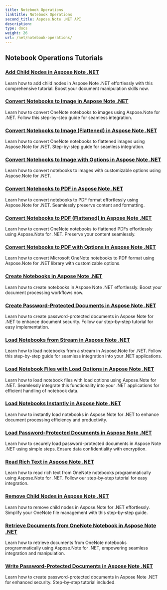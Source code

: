 ```yaml
---
title: Notebook Operations
linktitle: Notebook Operations
second_title: Aspose.Note .NET API
description: 
type: docs
weight: 26
url: /net/notebook-operations/
---
```


## Notebook Operations Tutorials
### [Add Child Nodes in Aspose Note .NET](./add-child-nodes/)
Learn how to add child nodes in Aspose Note .NET effortlessly with this comprehensive tutorial. Boost your document manipulation skills now.
### [Convert Notebooks to Image in Aspose Note .NET](./convert-to-image/)
Learn how to convert OneNote notebooks to images using Aspose.Note for .NET. Follow this step-by-step guide for seamless integration.
### [Convert Notebooks to Image (Flattened) in Aspose Note .NET](./convert-to-image-flattened/)
Learn how to convert OneNote notebooks to flattened images using Aspose.Note for .NET. Step-by-step guide for seamless integration.
### [Convert Notebooks to Image with Options in Aspose Note .NET](./convert-to-image-options/)
Learn how to convert notebooks to images with customizable options using Aspose.Note for .NET.
### [Convert Notebooks to PDF in Aspose Note .NET](./convert-to-pdf/)
Learn how to convert notebooks to PDF format effortlessly using Aspose.Note for .NET. Seamlessly preserve content and formatting.
### [Convert Notebooks to PDF (Flattened) in Aspose Note .NET](./convert-to-pdf-flattened/)
Learn how to convert OneNote notebooks to flattened PDFs effortlessly using Aspose.Note for .NET. Preserve your content seamlessly.
### [Convert Notebooks to PDF with Options in Aspose Note .NET](./convert-to-pdf-options/)
Learn how to convert Microsoft OneNote notebooks to PDF format using Aspose.Note for .NET library with customizable options.
### [Create Notebooks in Aspose Note .NET](./create-notebooks/)
Learn how to create notebooks in Aspose Note .NET effortlessly. Boost your document processing workflows now.
### [Create Password-Protected Documents in Aspose Note .NET](./create-password-protected-documents/)
Learn how to create password-protected documents in Aspose Note for .NET to enhance document security. Follow our step-by-step tutorial for easy implementation.
### [Load Notebooks from Stream in Aspose Note .NET](./load-notebooks-from-stream/)
Learn how to load notebooks from a stream in Aspose.Note for .NET. Follow this step-by-step guide for seamless integration into your .NET applications.
### [Load Notebook Files with Load Options in Aspose Note .NET](./load-notebook-files-with-load-options/)
Learn how to load notebook files with load options using Aspose.Note for .NET. Seamlessly integrate this functionality into your .NET applications for efficient handling of notebook data.
### [Load Notebooks Instantly in Aspose Note .NET](./load-notebooks-instantly/)
Learn how to instantly load notebooks in Aspose.Note for .NET to enhance document processing efficiency and productivity.
### [Load Password-Protected Documents in Aspose Note .NET](./load-password-protected-documents/)
Learn how to securely load password-protected documents in Aspose Note .NET using simple steps. Ensure data confidentiality with encryption.
### [Read Rich Text in Aspose Note .NET](./read-rich-text/)
Learn how to read rich text from OneNote notebooks programmatically using Aspose.Note for .NET. Follow our step-by-step tutorial for easy integration.
### [Remove Child Nodes in Aspose Note .NET](./remove-child-nodes/)
Learn how to remove child nodes in Aspose.Note for .NET effortlessly. Simplify your OneNote file management with this step-by-step guide.
### [Retrieve Documents from OneNote Notebook in Aspose Note .NET](./retrieve-documents-from-onenote-notebook/)
Learn how to retrieve documents from OneNote notebooks programmatically using Aspose.Note for .NET, empowering seamless integration and manipulation.
### [Write Password-Protected Documents in Aspose Note .NET](./write-password-protected-documents/)
Learn how to create password-protected documents in Aspose Note .NET for enhanced security. Step-by-step tutorial included.